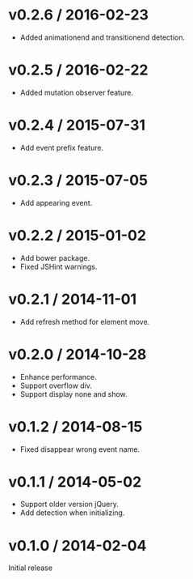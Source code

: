 # v0.2.6 / 2016-02-23

* Added animationend and transitionend detection.

# v0.2.5 / 2016-02-22

* Added mutation observer feature.

# v0.2.4 / 2015-07-31

* Add event prefix feature.

# v0.2.3 / 2015-07-05

* Add appearing event.

# v0.2.2 / 2015-01-02

* Add bower package.
* Fixed JSHint warnings.

# v0.2.1 / 2014-11-01

* Add refresh method for element move.

# v0.2.0 / 2014-10-28

* Enhance performance.
* Support overflow div.
* Support display none and show.

# v0.1.2 / 2014-08-15

* Fixed disappear wrong event name.

# v0.1.1 / 2014-05-02

* Support older version jQuery.
* Add detection when initializing.

# v0.1.0 / 2014-02-04

Initial release
